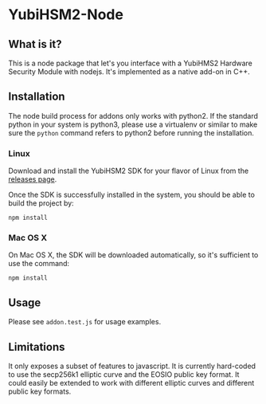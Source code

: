 # YubiHSM2-Node

## What is it?
This is a node package that let's you interface with a YubiHMS2 Hardware Security Module with nodejs. It's implemented as a native add-on in C++.

## Installation
The node build process for addons only works with python2. If the standard python in your system is python3, please use a virtualenv or similar to make sure the `python` command refers to python2 before running the installation.

### Linux
Download and install the YubiHSM2 SDK for your flavor of Linux from the [releases page](https://developers.yubico.com/YubiHSM2/Releases/).

Once the SDK is successfully installed in the system, you should be able to build the project by:
```
npm install
```

### Mac OS X
On Mac OS X, the SDK will be downloaded automatically, so it's sufficient to use the command:
```
npm install
```

## Usage
Please see `addon.test.js` for usage examples.

## Limitations
It only exposes a subset of features to javascript. It is currently hard-coded to use the secp256k1 elliptic curve and the EOSIO public key format. It could easily be extended to work with different elliptic curves and different public key formats.
